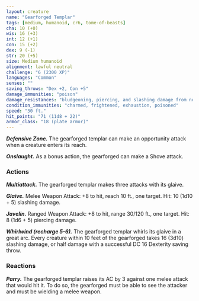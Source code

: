 ```yaml
---
layout: creature
name: "Gearforged Templar"
tags: [medium, humanoid, cr6, tome-of-beasts]
cha: 10 (+0)
wis: 16 (+3)
int: 12 (+1)
con: 15 (+2)
dex: 9 (-1)
str: 20 (+5)
size: Medium humanoid
alignment: lawful neutral
challenge: "6 (2300 XP)"
languages: "Common"
senses: ""
saving_throws: "Dex +2, Con +5"
damage_immunities: "poison"
damage_resistances: "bludgeoning, piercing, and slashing damage from nonmagical weapons"
condition_immunities: "charmed, frightened, exhaustion, poisoned"
speed: "30 ft."
hit_points: "71 (11d8 + 22)"
armor_class: "18 (plate armor)"
---
```


***Defensive Zone.*** The gearforged templar can make an opportunity attack when a creature enters its reach.

***Onslaught.*** As a bonus action, the gearforged can make a Shove attack.

### Actions

***Multiattack.*** The gearforged templar makes three attacks with its glaive.

***Glaive.*** Melee Weapon Attack: +8 to hit, reach 10 ft., one target. Hit: 10 (1d10 + 5) slashing damage.

***Javelin.*** Ranged Weapon Attack: +8 to hit, range 30/120 ft., one target. Hit: 8 (1d6 + 5) piercing damage.

***Whirlwind (recharge 5-6).*** The gearforged templar whirls its glaive in a great arc. Every creature within 10 feet of the gearforged takes 16 (3d10) slashing damage, or half damage with a successful DC 16 Dexterity saving throw.

### Reactions

***Parry.*** The gearforged templar raises its AC by 3 against one melee attack that would hit it. To do so, the gearforged must be able to see the attacker and must be wielding a melee weapon.

